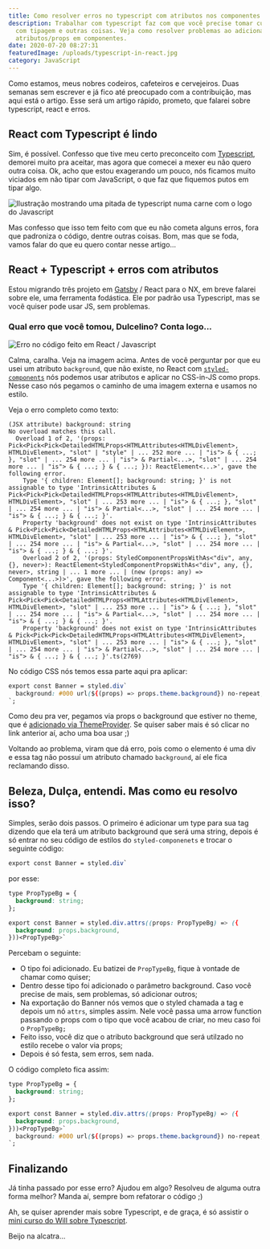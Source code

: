 ```yaml
---
title: Como resolver erros no typescript com atributos nos componentes em React
description: Trabalhar com typescript faz com que você precise tomar cuidados
  com tipagem e outras coisas. Veja como resolver problemas ao adicionar
  atributos/props em componentes.
date: 2020-07-20 08:27:31
featuredImage: /uploads/typescript-in-react.jpg
category: JavaScript
---
```

Como estamos, meus nobres codeiros, cafeteiros e cervejeiros. Duas semanas sem escrever e já fico até preocupado com a contribuição, mas aqui está o artigo. Esse será um artigo rápido, prometo, que falarei sobre typescript, react e erros.

## React com Typescript é lindo

Sim, é possível. Confesso que tive meu certo preconceito com [Typescript](https://www.typescriptlang.org/), demorei muito pra aceitar, mas agora que comecei a mexer eu não quero outra coisa. Ok, acho que estou exagerando um pouco, nós ficamos muito viciados em não tipar com JavaScript, o que faz que fiquemos putos em tipar algo.

![Ilustração mostrando uma pitada de typescript numa carne com o logo do Javascript](/uploads/typescript-react-illustration.jpg)

Mas confesso que isso tem feito com que eu não cometa alguns erros, fora que padroniza o código, dentre outras coisas. Bom, mas que se foda, vamos falar do que eu quero contar nesse artigo...

## React + Typescript + erros com atributos

Estou migrando três projeto em [Gatsby](https://www.gatsbyjs.org/) / React para o NX, em breve falarei sobre ele, uma ferramenta fodástica. Ele por padrão usa Typescript, mas se você quiser pode usar JS, sem problemas.

### Qual erro que você tomou, Dulcelino? Conta logo...

![Erro no código feito em React / Javascript](/uploads/print-erro-codigo.png)

Calma, caralha. Veja na imagem acima. Antes de você perguntar por que eu usei um atributo `background`, que não existe, no React com [`styled-components`](https://styled-components.com/) nós podemos usar atributos e aplicar no CSS-in-JS como props. Nesse caso nós pegamos o caminho de uma imagem externa e usamos no estilo.

Veja o erro completo como texto:

```shell
(JSX attribute) background: string
No overload matches this call.
  Overload 1 of 2, '(props: Pick<Pick<Pick<DetailedHTMLProps<HTMLAttributes<HTMLDivElement>, HTMLDivElement>, "slot" | "style" | ... 252 more ... | "is"> & { ...; }, "slot" | ... 254 more ... | "is"> & Partial<...>, "slot" | ... 254 more ... | "is"> & { ...; } & { ...; }): ReactElement<...>', gave the following error.
    Type '{ children: Element[]; background: string; }' is not assignable to type 'IntrinsicAttributes & Pick<Pick<Pick<DetailedHTMLProps<HTMLAttributes<HTMLDivElement>, HTMLDivElement>, "slot" | ... 253 more ... | "is"> & { ...; }, "slot" | ... 254 more ... | "is"> & Partial<...>, "slot" | ... 254 more ... | "is"> & { ...; } & { ...; }'.
    Property 'background' does not exist on type 'IntrinsicAttributes & Pick<Pick<Pick<DetailedHTMLProps<HTMLAttributes<HTMLDivElement>, HTMLDivElement>, "slot" | ... 253 more ... | "is"> & { ...; }, "slot" | ... 254 more ... | "is"> & Partial<...>, "slot" | ... 254 more ... | "is"> & { ...; } & { ...; }'.
    Overload 2 of 2, '(props: StyledComponentPropsWithAs<"div", any, {}, never>): ReactElement<StyledComponentPropsWithAs<"div", any, {}, never>, string | ... 1 more ... | (new (props: any) => Component<...>)>', gave the following error.
    Type '{ children: Element[]; background: string; }' is not assignable to type 'IntrinsicAttributes & Pick<Pick<Pick<DetailedHTMLProps<HTMLAttributes<HTMLDivElement>, HTMLDivElement>, "slot" | ... 253 more ... | "is"> & { ...; }, "slot" | ... 254 more ... | "is"> & Partial<...>, "slot" | ... 254 more ... | "is"> & { ...; } & { ...; }'.
    Property 'background' does not exist on type 'IntrinsicAttributes & Pick<Pick<Pick<DetailedHTMLProps<HTMLAttributes<HTMLDivElement>, HTMLDivElement>, "slot" | ... 253 more ... | "is"> & { ...; }, "slot" | ... 254 more ... | "is"> & Partial<...>, "slot" | ... 254 more ... | "is"> & { ...; } & { ...; }'.ts(2769)
```

No código CSS nós temos essa parte aqui pra aplicar:

```css
export const Banner = styled.div`
  background: #000 url(${(props) => props.theme.background}) no-repeat;
`;
```

Como deu pra ver, pegamos via props o background que estiver no theme, que é [adicionado via ThemeProvider](https://styled-components.com/docs/advanced). Se quiser saber mais é só clicar no link anterior aí, acho uma boa usar ;)

Voltando ao problema, viram que dá erro, pois como o elemento é uma div e essa tag não possuí um atributo chamado `background`, aí ele fica reclamando disso.

## Beleza, Dulça, entendi. Mas como eu resolvo isso?

Simples, serão dois passos. O primeiro é adicionar um type para sua tag dizendo que ela terá um atributo background que será uma string, depois é só entrar no seu código de estilos do `styled-componenets` e trocar o seguinte código:

```css
export const Banner = styled.div`
```

por esse:

```css
type PropTypeBg = {
  background: string;
};

export const Banner = styled.div.attrs((props: PropTypeBg) => ({
  background: props.background,
}))<PropTypeBg>`
```

Percebam o seguinte:

* O tipo foi adicionado. Eu batizei de `PropTypeBg`, fique à vontade de chamar como quiser;
* Dentro desse tipo foi adicionado o parâmetro background. Caso você precise de mais, sem problemas, só adicionar outros;
* Na exportação do Banner nós vemos que o styled chamada a tag e depois um nó `attrs`, simples assim. Nele você passa uma arrow function passando o props com o tipo que você acabou de criar, no meu caso foi o `PropTypeBg;`
* Feito isso, você diz que o atributo background que será utilzado no estilo recebe o valor via props;
* Depois é só festa, sem erros, sem nada.

O código completo fica assim:

```css
type PropTypeBg = {
  background: string;
};

export const Banner = styled.div.attrs((props: PropTypeBg) => ({
  background: props.background,
}))<PropTypeBg>`
  background: #000 url(${(props) => props.theme.background}) no-repeat;
`;
```

## Finalizando

Já tinha passado por esse erro? Ajudou em algo? Resolveu de alguma outra forma melhor? Manda aí, sempre bom refatorar o código ;)

Ah, se quiser aprender mais sobre Typescript, e de graça, é só assistir o [mini curso do Will sobre Typescript](https://www.youtube.com/watch?v=mRixno_uE2o&list=PLlAbYrWSYTiPanrzauGa7vMuve7_vnXG_).

Beijo na alcatra...